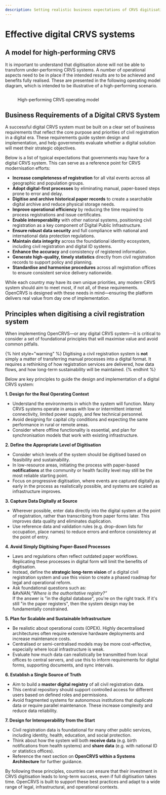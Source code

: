 ```yaml
---
description: Setting realistic business expectations of CRVS digitisation
---
```


# Effective digital CRVS systems

## A model for high-performing CRVS

It is important to understand that digitisation alone will not be able to transform under-performing CRVS systems. A number of operational aspects need to be in place if the intended results are to be achieved and benefits fully realised. These are presented in the following operating model diagram, which is intended to be illustrative of a high-performing scenario.

<figure><img src="https://lh7-us.googleusercontent.com/PzXcW10hhijzf4HzPdMjg9GD3JChu-GGd_6uQ0oDNAMpmzbi6_y1Q4OR8N3d3VtujGu991920Qlc4ZV8Q9RCFXmbAm3zQ8i4qEfJoNO48vYYiiGNmfyHGu_1zyh9CnjH0pBuKcEKMpdqlzlI3PtQfkgbJw=s2048" alt=""><figcaption><p>High-performing CRVS operating model</p></figcaption></figure>

## Business Requirements of a Digital CRVS System

A successful digital CRVS system must be built on a clear set of business requirements that reflect the core purpose and priorities of civil registration in a digital era. These requirements guide system design and implementation, and help governments evaluate whether a digital solution will meet their strategic objectives.

Below is a list of typical expectations that governments may have for a digital CRVS system. This can serve as a reference point for CRVS modernisation efforts:

* **Increase completeness of registration** for all vital events across all geographic and population groups.
* **Adopt digital-first processes** by eliminating manual, paper-based steps prone to error and delay.
* **Digitise and archive historical paper records** to create a searchable digital archive and reduce physical storage needs.
* **Improve operational efficiency** by reducing the time required to process registrations and issue certificates.
* **Enable interoperability** with other national systems, positioning civil registration as a key component of Digital Public Infrastructure.
* **Ensure robust data security** and full compliance with national and international data protection regulations.
* **Maintain data integrity** across the foundational identity ecosystem, including civil registration and digital ID systems.
* **Enhance the accuracy** and consistency of registered information.
* **Generate high-quality, timely statistics** directly from civil registration records to support policy and planning.
* **Standardise and harmonise procedures** across all registration offices to ensure consistent service delivery nationwide.

While each country may have its own unique priorities, any modern CRVS system should aim to meet most, if not all, of these requirements. OpenCRVS is designed with these needs in mind—ensuring the platform delivers real value from day one of implementation.

## Principles when digitising a civil registration system

When implementing OpenCRVS—or any digital CRVS system—it is critical to consider a set of foundational principles that will maximise value and avoid common pitfalls.

{% hint style="warning" %}
Digitising a civil registration system is **not** simply a matter of transferring manual processes into a digital format. It requires a rethinking of how registration services are delivered, how data flows, and how long-term sustainability will be maintained.
{% endhint %}

Below are key principles to guide the design and implementation of a digital CRVS system:

**1. Design for the Real Operating Context**

* Understand the environments in which the system will function. Many CRVS systems operate in areas with low or intermittent internet connectivity, limited power supply, and few technical personnel.
* Avoid designing for capital city conditions and expecting the same performance in rural or remote areas.
* Consider where offline functionality is essential, and plan for synchronisation models that work with existing infrastructure.

**2. Define the Appropriate Level of Digitisation**

* Consider which levels of the system should be digitised based on feasibility and sustainability.
* In low-resource areas, initiating the process with paper-based **notifications** at the community or health facility level may still be the most reliable starting point.
* Focus on progressive digitisation, where events are captured digitally as early in the process as realistically possible, and systems are scaled as infrastructure improves.

**3. Capture Data Digitally at Source**

* Wherever possible, enter data directly into the digital system at the point of registration, rather than transcribing from paper forms later. This improves data quality and eliminates duplication.
* Use reference data and validation rules (e.g. drop-down lists for occupation, place names) to reduce errors and enforce consistency at the point of entry.

**4. Avoid Simply Digitising Paper-Based Processes**

* Laws and regulations often reflect outdated paper workflows. Replicating these processes in digital form will limit the benefits of digitisation.
* Instead, define the **strategic long-term vision** of a digital civil registration system and use this vision to create a phased roadmap for legal and operational reform.
* Ask foundational questions such as:\
  &#xNAN;_“Where is the authoritative registry?”_\
  If the answer is "in the digital database", you're on the right track. If it's still "in the paper registers", then the system design may be fundamentally constrained.

**5. Plan for Scalable and Sustainable Infrastructure**

* Be realistic about operational costs (OPEX). Highly decentralised architectures often require extensive hardware deployments and increase maintenance costs.
* Centralised or semi-centralised models may be more cost-effective, especially where local infrastructure is weak.
* Evaluate how much data can realistically be transmitted from local offices to central servers, and use this to inform requirements for digital forms, supporting documents, and sync intervals.

**6. Establish a Single Source of Truth**

* Aim to build a **master digital registry** of all civil registration data.
* This central repository should support controlled access for different users based on defined roles and permissions.
* Avoid fragmented systems for autonomous institutions that duplicate data or require parallel maintenance. These increase complexity and reduce data reliability.

**7. Design for Interoperability from the Start**

* Civil registration data is foundational for many other public services, including identity, health, education, and social protection.
* Think about how the system will both **receive data** (e.g. birth notifications from health systems) and **share data** (e.g. with national ID or statistics offices).
* Reference the next section on **OpenCRVS within a Systems Architecture** for further guidance.

By following these principles, countries can ensure that their investment in CRVS digitisation leads to long-term success, even if full digitisation takes time. OpenCRVS is built to support these best practices and adapt to a wide range of legal, infrastructural, and operational contexts.
